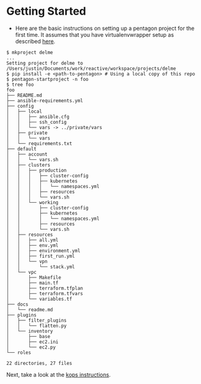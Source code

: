 # Getting Started

* Here are the basic instructions on setting up a pentagon project for the first time. It assumes that you have virtualenvwrapper setup as described [here](virtualenv.md).

```
$ mkproject delme
...
Setting project for delme to /Users/justin/Documents/work/reactive/workspace/projects/delme
$ pip install -e <path-to-pentagon> # Using a local copy of this repo
$ pentagon-startproject -n foo
$ tree foo
foo
├── README.md
├── ansible-requirements.yml
├── config
│   ├── local
│   │   ├── ansible.cfg
│   │   ├── ssh_config
│   │   └── vars -> ../private/vars
│   ├── private
│   │   └── vars
│   └── requirements.txt
├── default
│   ├── account
│   │   └── vars.sh
│   ├── clusters
│   │   ├── production
│   │   │   ├── cluster-config
│   │   │   ├── kubernetes
│   │   │   │   └── namespaces.yml
│   │   │   ├── resources
│   │   │   └── vars.sh
│   │   └── working
│   │       ├── cluster-config
│   │       ├── kubernetes
│   │       │   └── namespaces.yml
│   │       ├── resources
│   │       └── vars.sh
│   ├── resources
│   │   ├── all.yml
│   │   ├── env.yml
│   │   ├── environment.yml
│   │   ├── first_run.yml
│   │   └── vpn
│   │       └── stack.yml
│   └── vpc
│       ├── Makefile
│       ├── main.tf
│       ├── terraform.tfplan
│       ├── terraform.tfvars
│       └── variables.tf
├── docs
│   └── readme.md
├── plugins
│   ├── filter_plugins
│   │   └── flatten.py
│   └── inventory
│       ├── base
│       ├── ec2.ini
│       └── ec2.py
└── roles

22 directories, 27 files
```

Next, take a look at the [kops instructions](kops.md).
